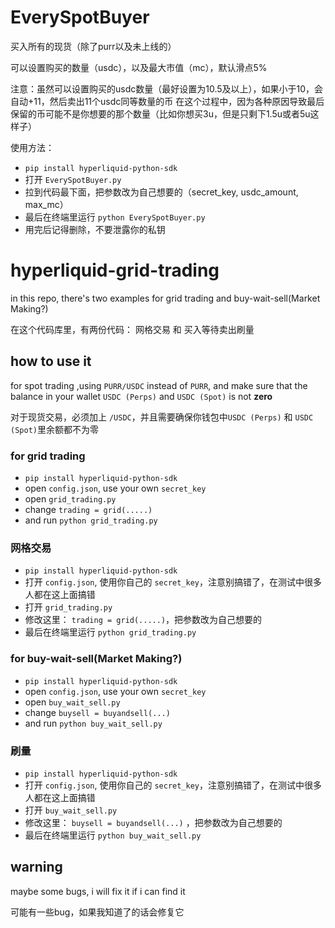 # EverySpotBuyer

买入所有的现货（除了purr以及未上线的）

可以设置购买的数量（usdc），以及最大市值（mc），默认滑点5%

注意：虽然可以设置购买的usdc数量（最好设置为10.5及以上），如果小于10，会自动+11，然后卖出11个usdc同等数量的币
在这个过程中，因为各种原因导致最后保留的币可能不是你想要的那个数量（比如你想买3u，但是只剩下1.5u或者5u这样子）

使用方法：

+ `pip install hyperliquid-python-sdk`
+ 打开 `EverySpotBuyer.py`
+ 拉到代码最下面，把参数改为自己想要的（secret_key, usdc_amount, max_mc）
+ 最后在终端里运行 `python EverySpotBuyer.py`
+ 用完后记得删除，不要泄露你的私钥



# hyperliquid-grid-trading

in this repo, there's two examples for grid trading and buy-wait-sell(Market Making?) 

在这个代码库里，有两份代码： 网格交易 和 买入等待卖出刷量

## how to use it
for spot trading ,using `PURR/USDC` instead of `PURR`, and make sure that the balance in your wallet `USDC (Perps)` and `USDC (Spot)` is not **zero**

对于现货交易，必须加上 `/USDC`，并且需要确保你钱包中`USDC (Perps)` 和 `USDC (Spot)`里余额都不为零



### for grid trading

+ `pip install hyperliquid-python-sdk`
+ open `config.json`, use your own `secret_key`
+ open `grid_trading.py`
+ change `trading = grid(.....)`
+ and run `python grid_trading.py`

### 网格交易

+ `pip install hyperliquid-python-sdk`
+ 打开 `config.json`, 使用你自己的 `secret_key`，注意别搞错了，在测试中很多人都在这上面搞错
+ 打开 `grid_trading.py`
+ 修改这里： `trading = grid(.....)`，把参数改为自己想要的
+ 最后在终端里运行 `python grid_trading.py`

### for buy-wait-sell(Market Making?)
+ `pip install hyperliquid-python-sdk`
+ open `config.json`, use your own `secret_key`
+ open `buy_wait_sell.py`
+ change `buysell = buyandsell(...)` 
+ and run `python buy_wait_sell.py`

### 刷量
+ `pip install hyperliquid-python-sdk`
+ 打开 `config.json`, 使用你自己的 `secret_key`，注意别搞错了，在测试中很多人都在这上面搞错
+ 打开 `buy_wait_sell.py`
+ 修改这里： `buysell = buyandsell(...)` ，把参数改为自己想要的
+ 最后在终端里运行 `python buy_wait_sell.py`

## warning 

maybe some bugs, i will fix it if i can find it

可能有一些bug，如果我知道了的话会修复它